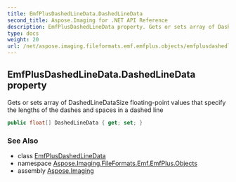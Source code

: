 ```yaml
---
title: EmfPlusDashedLineData.DashedLineData
second_title: Aspose.Imaging for .NET API Reference
description: EmfPlusDashedLineData property. Gets or sets array of DashedLineDataSize floatingpoint values that specify the lengths of the dashes and spaces in a dashed line
type: docs
weight: 20
url: /net/aspose.imaging.fileformats.emf.emfplus.objects/emfplusdashedlinedata/dashedlinedata/
---
```

## EmfPlusDashedLineData.DashedLineData property

Gets or sets array of DashedLineDataSize floating-point values that specify the lengths of the dashes and spaces in a dashed line

```csharp
public float[] DashedLineData { get; set; }
```

### See Also

* class [EmfPlusDashedLineData](../)
* namespace [Aspose.Imaging.FileFormats.Emf.EmfPlus.Objects](../../emfplusdashedlinedata/)
* assembly [Aspose.Imaging](../../../)


